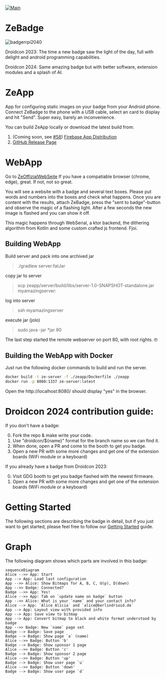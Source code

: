 [![Main](https://github.com/gdg-berlin-android/ZeBadge/actions/workflows/main.yml/badge.svg?branch=main)](https://github.com/gdg-berlin-android/ZeBadge/actions/workflows/main.yml)

# ZeBadge
![badgerrpi2040](https://user-images.githubusercontent.com/1162562/236334466-1ccfff65-6744-4304-b4d3-1d200b16ffe8.png)

Droidcon 2023: The time a new badge saw the light of the day, full with delight and android programming capabilities.

Droidcon 2024: Same amazing badge but with better software, extension modules and a splash of AI.


# ZeApp
App for configuring static images on your badge from your Android phone. Connect ZeBadge to the phone with a USB cable, select an card to display and hit "Send". Super easy, barely an inconvenience.

You can build ZeApp locally or download the latest build from:

1. (Coming soon, see [#58](https://github.com/gdg-berlin-android/ZeBadge/issues/58)) [Firebase App Distribution](https://appdistribution.firebase.dev/i/6373ffacb6e72c23)
2. [GitHub Release Page](https://github.com/gdg-berlin-android/ZeBadge/releases)

# WebApp

Go to [ZeOffizialWebSeite](https://zebadge.app) If you have a compatiable browser (chrome, edge), great. If not, not so great.

You will see a website with a badge and several text boxes. Please put words and numbers into the boxes and check what happens. Once you are content with the results, attach ZeBadge, press the "sent to badge"-button and observe the magic of a flashing light. After a few seconds the new image is flashed and you can show it off.

This magic happens through WebSerial, a ktor backend, the dithering algorithm from Kotlin and some custom crafted js frontend. Fjoi.

## Building WebApp

Build server and pack into one archived jar
> ./gradlew server:fatJar

copy jar to server
> scp zeapp/server/build/libs/server-1.0-SNAPSHOT-standalone.jar myamazingserver:

log into server
> ssh myamazingserver

execute jar (jolo)
> sudo java -jar *jar 80

The last step started the remote webserver on port 80, with root rights. 🤓

## Building the WebApp with Docker 

Just run the following docker commands to build and run the server. 
```bash 
docker build -t ze-server -f ./zeapp/Dockerfile ./zeapp
docker run -p 8080:1337 ze-server:latest
```

Open the http://localhost:8080/ should display "yes" in the browser.


# Droidcon 2024 contribution guide: 

If you don't have a badge:

0. Fork the repo & make write your code.
1. Use "droidcon/${name}" format for the branch name so we can find it.
2. When done, open a PR and come to the booth to get you badge.
3. Open a new PR with some more changes and get one of the extension boards (WiFi module or a keyboard)

If you already have a badge from Droidcon 2023:

0. Visit GDG booth to get you badge flashed with the newest firmware.
3. Open a new PR with some more changes and get one of the extension boards (WiFi module or a keyboard)

# Getting Started

The following sections are describing the badge in detail, but if you just want to get started, please feel free to follow our [Getting Started](./zehardware/README.md) guide.

# Graph

The following diagram shows which parts are involved in this badge:

```mermaid
sequenceDiagram
Alice -->> App: Start
App --> App: Load last configuration
App -->> Alice: Show Bitmaps for A, B, C, U(p), D(down)
App -->> Badge: Connected?
Badge -->> App: Yes!
Alice -->> App: Tab on `update name on badge` button
App -->> Alice: What is your `name` and your contact info?
Alice --> App: `Alice Alicia` and `alice@berlindrioid.de`
App --> App: Layout view with provided info
App --> App: Save view to bitmap
App --> App: Convert bitmap to black and white format understood by badge
App -->> Badge: New `name` page set
Badge --> Badge: Save page
Badge --> Badge: Show page `a` (name)
Alice -->> Badge: Button 'b'
Badge --> Badge: Show sponsor 1 page 
Alice -->> Badge: Button 'c'
Badge --> Badge: Show sponsor 2 page
Alice -->> Badge: Button 'up'
Badge --> Badge: Show user page `u`
Alice -->> Badge: Button 'down'
Badge --> Badge: Show user page `d`
```
